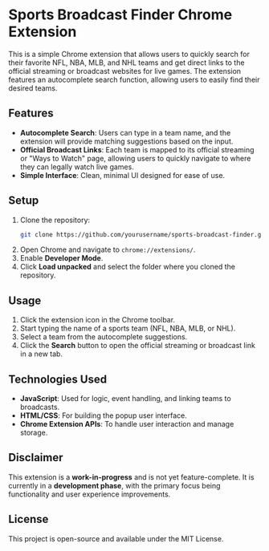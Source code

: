 
# Sports Broadcast Finder Chrome Extension

This is a simple Chrome extension that allows users to quickly search for their favorite NFL, NBA, MLB, and NHL teams and get direct links to the official streaming or broadcast websites for live games. The extension features an autocomplete search function, allowing users to easily find their desired teams.

## Features

- **Autocomplete Search**: Users can type in a team name, and the extension will provide matching suggestions based on the input.
- **Official Broadcast Links**: Each team is mapped to its official streaming or "Ways to Watch" page, allowing users to quickly navigate to where they can legally watch live games.
- **Simple Interface**: Clean, minimal UI designed for ease of use.

## Setup

1. Clone the repository:
   ```bash
   git clone https://github.com/yourusername/sports-broadcast-finder.git
   ```
2. Open Chrome and navigate to `chrome://extensions/`.
3. Enable **Developer Mode**.
4. Click **Load unpacked** and select the folder where you cloned the repository.

## Usage

1. Click the extension icon in the Chrome toolbar.
2. Start typing the name of a sports team (NFL, NBA, MLB, or NHL).
3. Select a team from the autocomplete suggestions.
4. Click the **Search** button to open the official streaming or broadcast link in a new tab.

## Technologies Used

- **JavaScript**: Used for logic, event handling, and linking teams to broadcasts.
- **HTML/CSS**: For building the popup user interface.
- **Chrome Extension APIs**: To handle user interaction and manage storage.

## Disclaimer

This extension is a **work-in-progress** and is not yet feature-complete. It is currently in a **development phase**, with the primary focus being functionality and user experience improvements.



## License

This project is open-source and available under the MIT License.
